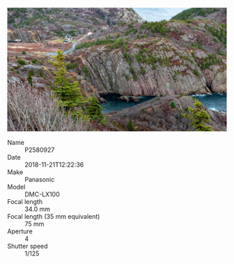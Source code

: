 [![P2580927](/photos/hd/P2580927.jpg)](/photos/full/P2580927.jpg?raw=true)

<dl>
  <dt>Name</dt>
  <dd>P2580927</dd>
  <dt>Date</dt>
  <dd>2018-11-21T12:22:36</dd>
  <dt>Make</dt>
  <dd>Panasonic</dd>
  <dt>Model</dt>
  <dd>DMC-LX100</dd>
  <dt>Focal length</dt>
  <dd>34.0 mm</dd>
  <dt>Focal length (35 mm equivalent)</dt>
  <dd>75 mm</dd>
  <dt>Aperture</dt>
  <dd>4</dd>
  <dt>Shutter speed</dt>
  <dd>1/125</dd>
</dl>

